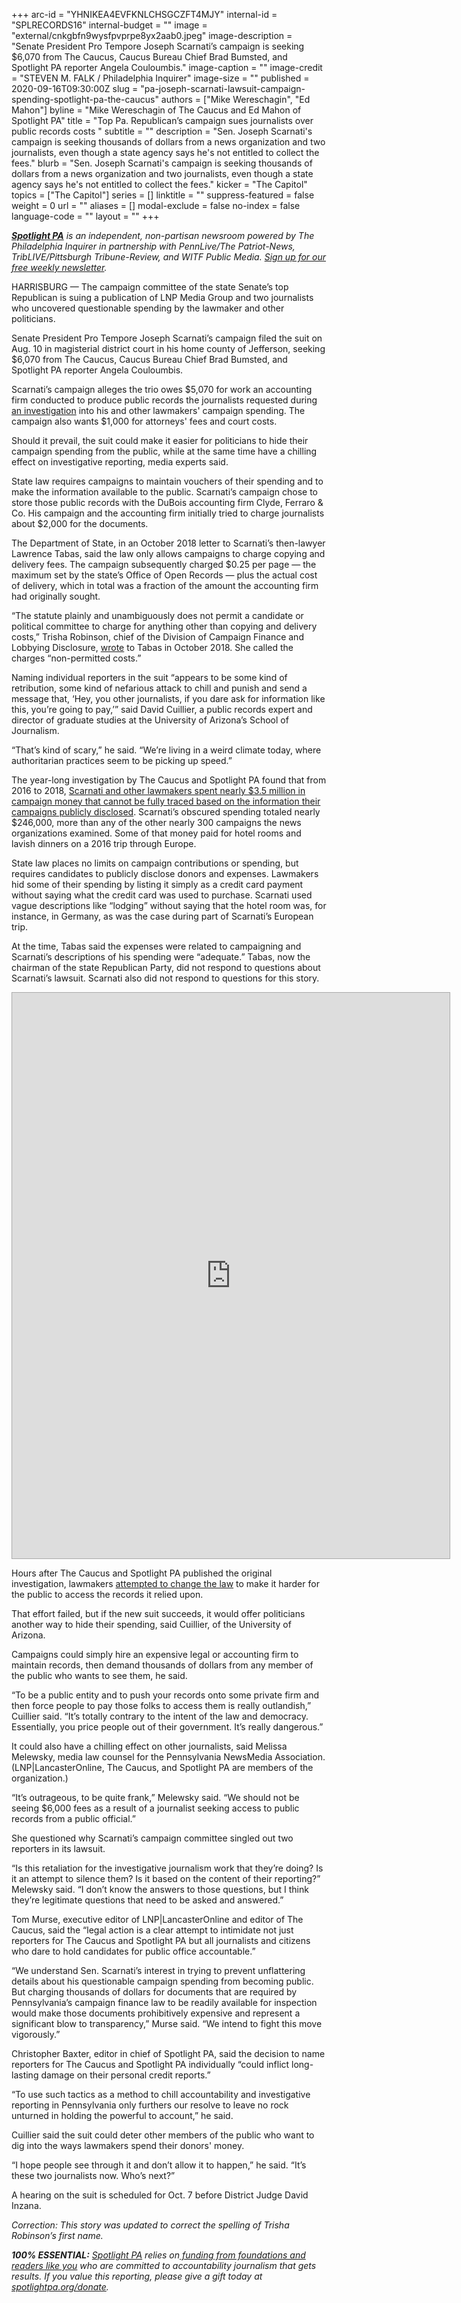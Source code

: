 +++
arc-id = "YHNIKEA4EVFKNLCHSGCZFT4MJY"
internal-id = "SPLRECORDS16"
internal-budget = ""
image = "external/cnkgbfn9wysfpvprpe8yx2aab0.jpeg"
image-description = "Senate President Pro Tempore Joseph Scarnati’s campaign is seeking $6,070 from The Caucus, Caucus Bureau Chief Brad Bumsted, and Spotlight PA reporter Angela Couloumbis."
image-caption = ""
image-credit = "STEVEN M. FALK / Philadelphia Inquirer"
image-size = ""
published = 2020-09-16T09:30:00Z
slug = "pa-joseph-scarnati-lawsuit-campaign-spending-spotlight-pa-the-caucus"
authors = ["Mike Wereschagin", "Ed Mahon"]
byline = "Mike Wereschagin of The Caucus and Ed Mahon of Spotlight PA"
title = "Top Pa. Republican’s campaign sues journalists over public records costs "
subtitle = ""
description = "Sen. Joseph Scarnati's campaign is seeking thousands of dollars from a news organization and two journalists, even though a state agency says he's not entitled to collect the fees."
blurb = "Sen. Joseph Scarnati's campaign is seeking thousands of dollars from a news organization and two journalists, even though a state agency says he's not entitled to collect the fees."
kicker = "The Capitol"
topics = ["The Capitol"]
series = []
linktitle = ""
suppress-featured = false
weight = 0
url = ""
aliases = []
modal-exclude = false
no-index = false
language-code = ""
layout = ""
+++

<a href="https://lesspage.com/"><i><b>Spotlight PA</b></i></a><i> is an independent, non-partisan newsroom powered by The Philadelphia Inquirer in partnership with PennLive/The Patriot-News, TribLIVE/Pittsburgh Tribune-Review, and WITF Public Media. </i><a href="https://lesspage.com/newsletters"><i>Sign up for our free weekly newsletter</i></a><i>.</i>

HARRISBURG — The campaign committee of the state Senate’s top Republican is suing a publication of LNP Media Group and two journalists who uncovered questionable spending by the lawmaker and other politicians.

Senate President Pro Tempore Joseph Scarnati’s campaign filed the suit on Aug. 10 in magisterial district court in his home county of Jefferson, seeking $6,070 from The Caucus, Caucus Bureau Chief Brad Bumsted, and Spotlight PA reporter Angela Couloumbis.

Scarnati’s campaign alleges the trio owes $5,070 for work an accounting firm conducted to produce public records the journalists requested during <a href="https://lancasteronline.com/news/lavish-dinners-sports-tickets-and-nearly-3-5-million-other-expenses-by-pa-lawmakers-you/article_24e27f98-f1c7-11e9-9496-0fe36c25e334.html">an investigation</a> into his and other lawmakers' campaign spending. The campaign also wants $1,000 for attorneys' fees and court costs.

Should it prevail, the suit could make it easier for politicians to hide their campaign spending from the public, while at the same time have a chilling effect on investigative reporting, media experts said.

State law requires campaigns to maintain vouchers of their spending and to make the information available to the public. Scarnati’s campaign chose to store those public records with the DuBois accounting firm Clyde, Ferraro &amp; Co. His campaign and the accounting firm initially tried to charge journalists about $2,000 for the documents.

The Department of State, in an October 2018 letter to Scarnati’s then-lawyer Lawrence Tabas, said the law only allows campaigns to charge copying and delivery fees. The campaign subsequently charged $0.25 per page — the maximum set by the state’s Office of Open Records — plus the actual cost of delivery, which in total was a fraction of the amount the accounting firm had originally sought.

<script src="https://lesspage.com/embed.js" async></script><div data-spl-embed-version="1" data-spl-src="https://lesspage.com/embeds/newsletter/"></div>

“The statute plainly and unambiguously does not permit a candidate or political committee to charge for anything other than copying and delivery costs,” Trisha Robinson, chief of the Division of Campaign Finance and Lobbying Disclosure, <a href="https://embed.documentcloud.org/documents/20388894-ltr-to-ltabas-friends-of-scarnati-10-26-2018/?embed=1&title=1" target=_blank>wrote</a> to Tabas in October 2018. She called the charges “non-permitted costs.”

Naming individual reporters in the suit “appears to be some kind of retribution, some kind of nefarious attack to chill and punish and send a message that, ‘Hey, you other journalists, if you dare ask for information like this, you’re going to pay,’” said David Cuillier, a public records expert and director of graduate studies at the University of Arizona’s School of Journalism.

“That’s kind of scary,” he said. “We’re living in a weird climate today, where authoritarian practices seem to be picking up speed.”

The year-long investigation by The Caucus and Spotlight PA found that from 2016 to 2018, <a href="https://lesspage.com/news/2019/10/lavish-dinners-sports-tickets-and-nearly-3.5-million-other-expenses-by-pa.-lawmakers-youve-never-seen/" target=_blank>Scarnati and other lawmakers spent nearly $3.5 million in campaign money that cannot be fully traced based on the information their campaigns publicly disclosed</a>. Scarnati’s obscured spending totaled nearly $246,000, more than any of the other nearly 300 campaigns the news organizations examined. Some of that money paid for hotel rooms and lavish dinners on a 2016 trip through Europe.

State law places no limits on campaign contributions or spending, but requires candidates to publicly disclose donors and expenses. Lawmakers hid some of their spending by listing it simply as a credit card payment without saying what the credit card was used to purchase. Scarnati used vague descriptions like “lodging” without saying that the hotel room was, for instance, in Germany, as was the case during part of Scarnati’s European trip.

At the time, Tabas said the expenses were related to campaigning and Scarnati’s descriptions of his spending were “adequate.” Tabas, now the chairman of the state Republican Party, did not respond to questions about Scarnati’s lawsuit. Scarnati also did not respond to questions for this story.

<iframe
  src="https://embed.documentcloud.org/documents/20388894-ltr-to-ltabas-friends-of-scarnati-10-26-2018/?embed=1&amp;title=1"
  title="Ltr to L.Tabas (Friends of Scarnati) 10-26-2018 (Hosted by DocumentCloud)"
  width="700"
  height="905"
  style="border: 1px solid #aaa;"
  sandbox="allow-scripts allow-same-origin allow-popups allow-forms"
></iframe>

Hours after The Caucus and Spotlight PA published the original investigation, lawmakers <a href="https://lesspage.com/news/2019/10/lawmakers-quietly-tucked-a-new-provision-into-a-bill-that-would-reduce-oversight/">attempted to change the law</a> to make it harder for the public to access the records it relied upon.

That effort failed, but if the new suit succeeds, it would offer politicians another way to hide their spending, said Cuillier, of the University of Arizona.

Campaigns could simply hire an expensive legal or accounting firm to maintain records, then demand thousands of dollars from any member of the public who wants to see them, he said.

“To be a public entity and to push your records onto some private firm and then force people to pay those folks to access them is really outlandish,” Cuillier said. “It’s totally contrary to the intent of the law and democracy. Essentially, you price people out of their government. It’s really dangerous.”

It could also have a chilling effect on other journalists, said Melissa Melewsky, media law counsel for the Pennsylvania NewsMedia Association. (LNP|LancasterOnline, The Caucus, and Spotlight PA are members of the organization.)

“It’s outrageous, to be quite frank,” Melewsky said. “We should not be seeing $6,000 fees as a result of a journalist seeking access to public records from a public official.”

She questioned why Scarnati’s campaign committee singled out two reporters in its lawsuit.

“Is this retaliation for the investigative journalism work that they’re doing? Is it an attempt to silence them? Is it based on the content of their reporting?” Melewsky said. “I don’t know the answers to those questions, but I think they’re legitimate questions that need to be asked and answered.”

<script src="https://lesspage.com/embed.js" async></script><div data-spl-embed-version="1" data-spl-src="https://lesspage.com/embeds/donate/?teaser_text=Spotlight%20PA%20provides%20essential%2C%20public-service%20journalism%20thanks%20to%20readers%20like%20you.%20Help%20us%20continue%20to%20follow%20the%20money%20and%20hold%20officials%20to%20account."></div>

Tom Murse, executive editor of LNP|LancasterOnline and editor of The Caucus, said the “legal action is a clear attempt to intimidate not just reporters for The Caucus and Spotlight PA but all journalists and citizens who dare to hold candidates for public office accountable.”

“We understand Sen. Scarnati’s interest in trying to prevent unflattering details about his questionable campaign spending from becoming public. But charging thousands of dollars for documents that are required by Pennsylvania’s campaign finance law to be readily available for inspection would make those documents prohibitively expensive and represent a significant blow to transparency,” Murse said. “We intend to fight this move vigorously.”

Christopher Baxter, editor in chief of Spotlight PA, said the decision to name reporters for The Caucus and Spotlight PA individually “could inflict long-lasting damage on their personal credit reports.”

“To use such tactics as a method to chill accountability and investigative reporting in Pennsylvania only furthers our resolve to leave no rock unturned in holding the powerful to account,” he said.

Cuillier said the suit could deter other members of the public who want to dig into the ways lawmakers spend their donors' money.

“I hope people see through it and don’t allow it to happen,” he said. “It’s these two journalists now. Who’s next?”

A hearing on the suit is scheduled for Oct. 7 before District Judge David Inzana.

<i>Correction: This story was updated to correct the spelling of Trisha Robinson’s first name. </i>

<i><b>100% ESSENTIAL:</b></i><i> </i><a href="https://lesspage.com/"><i>Spotlight PA</i></a><i> relies on</i><a href="https://lesspage.com/support"><i> funding from foundations and readers like you</i></a><i> who are committed to accountability journalism that gets results. If you value this reporting, please give a gift today at </i><a href="http://spotlightpa.org/donate"><i>spotlightpa.org/donate</i></a><i>.</i>
